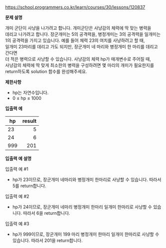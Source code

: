 https://school.programmers.co.kr/learn/courses/30/lessons/120837

**문제 설명**

개미 군단이 사냥을 나가려고 합니다. 개미군단은 사냥감의 체력에 딱 맞는 병력을 <br> 
데리고 나가려고 합니다. 장군개미는 5의 공격력을, 병정개미는 3의 공격력을 일개미는 <br> 
1의 공격력을 가지고 있습니다. 예를 들어 체력 23의 여치를 사냥하려고 할 때, <br> 
일개미 23마리를 데리고 가도 되지만, 장군개미 네 마리와 병정개미 한 마리를 데리고 간다면 <br> 
더 적은 병력으로 사냥할 수 있습니다. 사냥감의 체력 hp가 매개변수로 주어질 때, <br> 
사냥감의 체력에 딱 맞게 최소한의 병력을 구성하려면 몇 마리의 개미가 필요한지를 <br> 
return하도록 solution 함수를 완성해주세요.

**제한사항**

- hp는 자연수입니다.
- 0 ≤ hp ≤ 1000

**입출력 예**

| hp  | 	result |
|-----|--------:|
| 23  |      	5 |
| 24  |      	6 |
| 999 |    	201 |

**입출력 예 설명**

입출력 예 #1

- hp가 23이므로, 장군개미 네마리와 병정개미 한마리로 사냥할 수 있습니다. 따라서 5를 return합니다.

입출력 예 #2

- hp가 24이므로, 장군개미 네마리 병정개미 한마리 일개미 한마리로 사냥할 수 있습니다. 따라서 6을 return합니다.

입출력 예 #3

- hp가 999이므로, 장군개미 199 마리 병정개미 한마리 일개미 한마리로 사냥할 수 있습니다. 따라서 201을 return합니다.